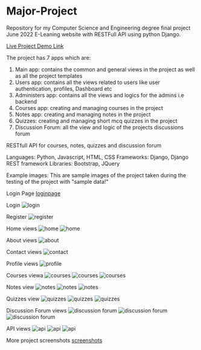 # Major-Project
Repository for my Computer Science and Engineering degree final project June 2022
E-Leaning website with RESTFull API using python Django.

 [Live Project Demo Link](https://elearn-mproject.herokuapp.com/)

The project has 7 apps which are:
1. Main app: contains the common and general views in the project as well as all the project templates
2. Users app: contains all the views related to users like user authentication, profiles, Dashboard etc
3. Administers app: contains all the views and logics for the admins i.e backend
4. Courses app: creating and managing courses in the project
5. Notes app: creating and managing notes in the project
6. Quizzes: creating and managing short mcq quizzes in the project
7. Discussion Forum: all the view and logic of the projects discussions forum

RESTfull API for courses, notes, quizzes and discussion forum

Languages: Python, Javascript, HTML, CSS
Frameworks: Django, Django REST framework
Libraries: Bootstrap, JQuery

Example images:
This are sample images of the project taken during the testing of the project with "sample data!"

Login Page
[loginpage](/projectpics/1loginpage.png)

Login
![login](/projectpics/2login.png)

Register
![register](/projectpics/3register.png)

Home views
![home](/projectpics/5home1.png)
![home](/projectpics/5home4.png)

About views
![about](/projectpics/6about.png)

Contact views
![contact](/projectpics/7contact.png)

Profile views
![profile](/projectpics/8profile1.png)

Courses viewa
![courses](/projectpics/9courses1.png)
![courses](/projectpics/9courses2.png)
![courses](/projectpics/9courses3.png)

Notes view
![notes](/projectpics/10notes1.png)
![notes](/projectpics/10notes2.png)
![notes](/projectpics/10notes3.png)


Quizzes view
![quizzes](/projectpics/11quizzes1.png)
![quizzes](/projectpics/11quizzes2.png)
![quizzes](/projectpics/11quizzes3.png)

Discussion Forum views
![discussion forum](/projectpics/12discussions1.png)
![discussion forum](/projectpics/12discussions2.png)
![discussion forum](/projectpics/12discussions3.png)


API views
![api](/projectpics/9courses11.png)
![api](/projectpics/10notes10.png)
![api](/projectpics/11quizzes11.png)


More project screenshots [screenshots](/projectpics/)
